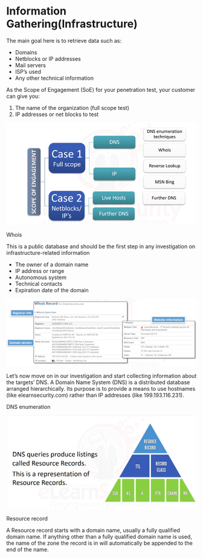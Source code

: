 # Information Gathering\(Infrastructure\)

The main goal here is to retrieve data such as: 

* Domains 
* Netblocks or IP addresses 
* Mail servers 
* ISP’s used 
* Any other technical information

As the Scope of Engagement \(SoE\) for your penetration test, your customer can give you: 

1. The name of the organization \(full scope test\) 
2. IP addresses or net blocks to test

![](../.gitbook/assets/image%20%2888%29.png)

Whois

This is a public database and should be the first step in any investigation on infrastructure-related information

* The owner of a domain name 
* IP address or range 
* Autonomous system 
* Technical contacts 
* Expiration date of the domain

![](../.gitbook/assets/image%20%2895%29.png)

Let’s now move on in our investigation and start collecting information about the targets’ DNS. A Domain Name System \(DNS\) is a distributed database arranged hierarchically. Its purpose is to provide a means to use hostnames \(like elearnsecurity.com\) rather than IP addresses \(like 199.193.116.231\).

DNS enumeration

![](../.gitbook/assets/image%20%2894%29.png)

Resource record

A Resource record starts with a domain name, usually a fully qualified domain name. If anything other than a fully qualified domain name is used, the name of the zone the record is in will automatically be appended to the end of the name.

